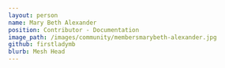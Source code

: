 ```yaml
---
layout: person
name: Mary Beth Alexander
position: Contributor - Documentation
image_path: /images/community/membersmarybeth-alexander.jpg
github: firstladymb
blurb: Mesh Head
---
```

